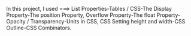 In this project,
    I used ===>  List Properties-Tables / CSS-The Display Property-The position Property, Overflow Property-The float Property-Opacity / Transparency-Units in CSS, CSS Setting height and width-CSS Outline-CSS Combinators.